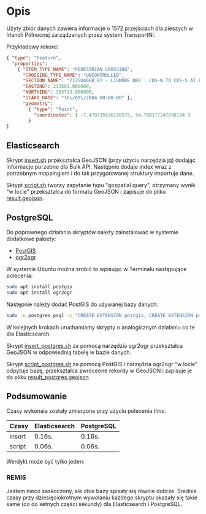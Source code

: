 # Opis

Użyty zbiór danych zawiera informacje o 1572 przejściach dla pieszych w Irlandii Północnej zarządzanych przez system TransportNI.

Przykładowy rekord:

```json
{ "type": "Feature",
  "properties":
    { "ITEM_TYPE_NAME": "PEDESTRIAN_CROSSING",
      "CROSSING_TYPE_NAME": "UNCONTROLLED",
      "SECTION_NAME": "7125U4668_07 - LISMORE DR2 : CDS-N TO CDS-S AT END ST.5 -  STRABANE",
      "EASTING": 233581.000000,
      "NORTHING": 393713.000000,
      "START_DATE": "16\/09\/2004 00:00:00" },
      "geometry":
        { "type": "Point",
          "coordinates": [ -7.478735536150575, 54.790177247838194 ]
        }
}
```

## Elasticsearch

Skrypt [insert.sh](../geo/insert.sh) przekształca GeoJSON (przy użyciu narzędzia jq) dodając informacje porzebne dla Bulk API. Następnie dodaje index wraz z potrzebnym mappingiem i do tak przygotowanej struktury importuje dane.

Sktypt [script.sh](../geo/script.sh) tworzy zapytanie typu "gospatial query", otrzymany wynik "w locie" przekształca do formatu GeoJSON i zapisuje do pliku [result.geojson](../geo/result.geojson).

## PostgreSQL

Do poprawnego działania skryptów należy zainstalować w systemie dodatkowe pakiety:
- [PostGIS](http://postgis.net/)
- [ogr2ogr](http://www.gdal.org/ogr2ogr.html)

W systemie Ubuntu można zrobić to wpisując w Terminalu następujące polecenia:

```bash
sudo apt install postgis
sudo apt install ogr2ogr
```

Następnie należy dodać PostGIS do używanej bazy danych:
```bash
sudo -u postgres psql -c "CREATE EXTENSION postgis; CREATE EXTENSION postgis_topology;" postgres  
```

W kolejnych krokach uruchamiamy skrypty o analogicznym działaniu co te dla Elasticsearch.

Skrypt [insert_postgres.sh](../geo/insert_postgres.sh) za pomocą narzędzia ogr2ogr przekształca GeoJSON w odpowiednią tabelę w bazie danych.

Skrypt [script_postgres.sh](../geo/script_postgres.sh) za pomocą PostGIS i narzędzia ogr2ogr "w locie" odpytuje bazę, przekształca zwróceone rekordy w GeoJSON i zapisuje je do pliku [result_postgres.geojson](../geo/result_postgres.geojson)


## Podsumowanie

Czasy wykonaia zostały zmierzone przy użyciu polecenia _time_.

| Czasy | Elasticsearch | PostgreSQL |
|--|--|--|
|insert | 0.16s. | 0.16s. |
|script | 0.06s. | 0.06s. |

Werdykt może być tylko jeden:
### REMIS

Jestem nieco zaskoczony, ale obie bazy spisały się równie dobrze. Średnie czasy przy dziesięciokrotnym wywołaniu każdego skryptu okazały się takie same (co do setnych części sekundy) dla Elasticsearch i PostgreSQL.
